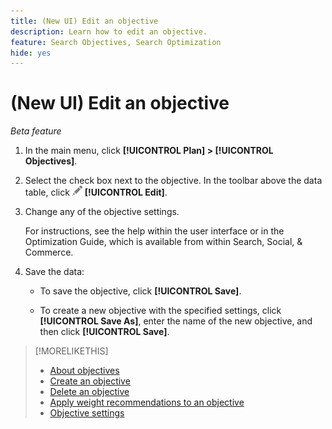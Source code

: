 ```yaml
---
title: (New UI) Edit an objective
description: Learn how to edit an objective.
feature: Search Objectives, Search Optimization
hide: yes
---
```

# (New UI) Edit an objective

*Beta feature*

1. In the main menu, click **[!UICONTROL Plan] > [!UICONTROL Objectives]**.

1. Select the check box next to the objective. In the toolbar above the data table, click ![Edit](/help/search-social-commerce/assets/edit.png "Edit") **[!UICONTROL Edit]**.

1. Change any of the objective settings.

   For instructions, see the help within the user interface or in the Optimization Guide, which is available from within Search, Social, & Commerce.

1. Save the data:

   * To save the objective, click **[!UICONTROL Save]**.
   
   * To create a new objective with the specified settings, click **[!UICONTROL Save As]**, enter the name of the new objective, and then click **[!UICONTROL Save]**.

>[!MORELIKETHIS]
>
>* [About objectives](objective-about.md)
>* [Create an objective](objective-create.md)
>* [Delete an objective](objective-delete.md)
>* [Apply weight recommendations to an objective](objective-apply-weight-recommendations.md)
>* [Objective settings](objective-settings.md)
